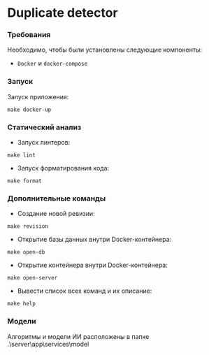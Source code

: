 # Duplicate detector

### Требования

Необходимо, чтобы были установлены следующие компоненты:

- `Docker` и `docker-compose`

### Запуск

Запуск приложения:
```commandline
make docker-up
```

### Статический анализ

- Запуск линтеров:
```commandline
make lint
```

- Запуск форматирования кода:
```commandline
make format
```

### Дополнительные команды

- Создание новой ревизии:
```commandline
make revision
```

- Открытие базы данных внутри Docker-контейнера:
```commandline
make open-db
```

- Открытие контейнера внутри Docker-контейнера:
```commandline
make open-server
```

- Вывести список всех команд и их описание:
```commandline
make help
```

### Модели

Алгоритмы и модели ИИ расположены в папке .\server\app\services\model
